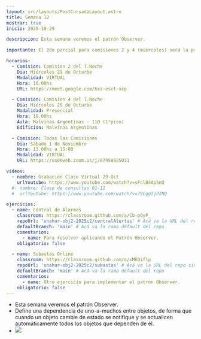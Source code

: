 ```yaml
---
layout: src/layouts/PostCursadaLayout.astro
title: Semana 12
mostrar: true
inicio: 2025-10-29

descripcion: Esta semana veremos el patrón Observer.

importante: El 2do parcial para comisiones 2 y 4 (miércoles) será la próxima semana el día 5/11 en modalidad PRESENCIAL.

horarios:
  - Comision: Comision 2 del T.Noche
    Dia: Miércoles 29 de Octurbe
    Modalidad: VIRTUAL
    Hora: 18.00hs
    URL: https://meet.google.com/kxz-esct-xcp

  - Comision: Comision 4 del T.Noche
    Dia: Miércoles 29 de Octurbe
    Modalidad: Presencial
    Hora: 18.00hs
    Aula: Malvinas Argentinas - 110 (1°piso)
    Edificion: Malvinas Argentinas

  - Comision: Todas las Comisiones
    Dia: Sábado 1 de Noviembre
    Hora: 13.00hs a 15:00
    Modalidad: VIRTUAL
    URL: https://us06web.zoom.us/j/87958925031

videos:
  - nombre: Grabación Clase Virtual 29-Oct
    urlYoutube: https://www.youtube.com/watch?v=sFcl84Ap5nQ
  #- nombre: Clase de consultas 01-11
  #  urlYoutube: https://www.youtube.com/watch?v=79CggIjPZNQ

ejercicios:
  - name: Central de Alarmas
    classroom: https://classroom.github.com/a/Cb-pOyP_
    repoUrl: 'unahur-obj2-2025c2/centralAlertas' # Acá va la URL del repo sin el "https://github.com/"
    defaultBranch: 'main' # Acá va la rama default del repo
    comentarios:
      - name: Para resolver aplicando el Patrón Observer.
    obligatorio: false

  - name: Subastas Online
    classroom: https://classroom.github.com/a/xMKQiflp
    repoUrl: 'unahur-obj2-2025c2/subastas' # Acá va la URL del repo sin el "https://github.com/"
    defaultBranch: 'main' # Acá va la rama default del repo
    comentarios:
      - name: Otro ejercicio para implementar el patrón Observer.
    obligatorio: false
---
```


- Esta semana veremos el patrón Observer.
- Define una dependencia de uno-a-muchos entre objetos, de forma que cuando un
  objeto cambie de estado se notifique y se actualicen automáticamente todos los
  objetos que dependen de él.
- <div ><img src="/img/observer.png"></img></div>
